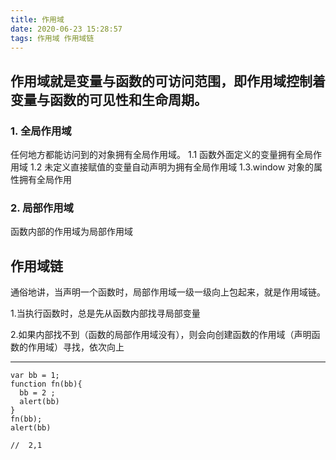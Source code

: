 ```yaml
---
title: 作用域
date: 2020-06-23 15:28:57
tags: 作用域 作用域链
---
```


## 作用域就是变量与函数的可访问范围，即作用域控制着变量与函数的可见性和生命周期。

### 1. 全局作用域

任何地方都能访问到的对象拥有全局作用域。
1.1 函数外面定义的变量拥有全局作用域
1.2 未定义直接赋值的变量自动声明为拥有全局作用域
1.3.window 对象的属性拥有全局作用

### 2. 局部作用域

函数内部的作用域为局部作用域

## 作用域链

通俗地讲，当声明一个函数时，局部作用域一级一级向上包起来，就是作用域链。

1.当执行函数时，总是先从函数内部找寻局部变量

2.如果内部找不到（函数的局部作用域没有），则会向创建函数的作用域（声明函数的作用域）寻找，依次向上

---

```
var bb = 1;
function fn(bb){
  bb = 2 ;
  alert(bb)
}
fn(bb);
alert(bb)

//  2,1
```
